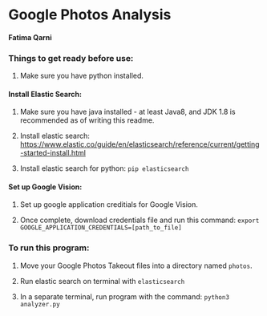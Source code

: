 # Google Photos Analysis
#### Fatima Qarni

### Things to get ready before use:

1. Make sure you have python installed.

#### Install Elastic Search:

1. Make sure you have java installed - at least Java8, and JDK 1.8 is
   recommended as of writing this readme.

1. Install elastic search: 
   https://www.elastic.co/guide/en/elasticsearch/reference/current/getting-started-install.html

1. Install elastic search for python:
`pip elasticsearch`


#### Set up Google Vision:

1. Set up google application creditials for Google Vision.

1. Once complete, download credentials file and run this command:
`export GOOGLE_APPLICATION_CREDENTIALS=[path_to_file]`


### To run this program:

1. Move your Google Photos Takeout files into a directory named `photos`.

1. Run elastic search on terminal with `elasticsearch`

1. In a separate terminal, run program with the command:
`python3 analyzer.py`
